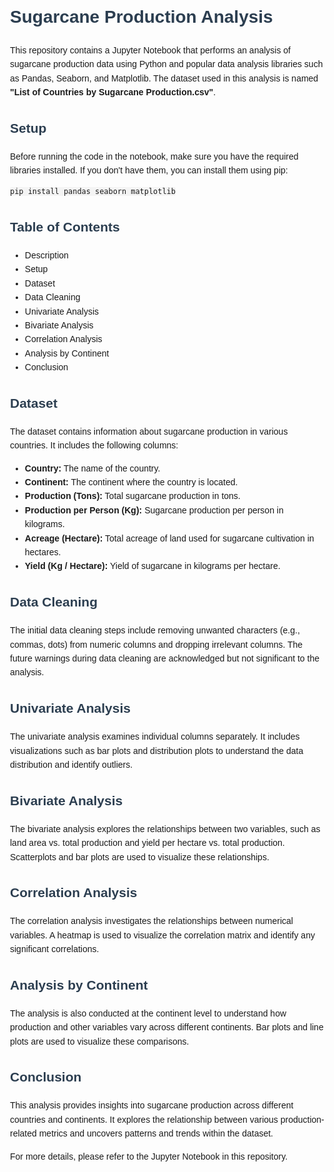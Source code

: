 <!DOCTYPE html>
<html lang="en">
<head>
    <meta charset="UTF-8">
    <meta name="viewport" content="width=device-width, initial-scale=1.0">
    <title>Sugarcane Production Analysis</title>
    <style>
        body { font-family: Arial, sans-serif; line-height: 1.6; margin: 20px; padding: 20px; }
        h1, h2 { color: #2c3e50; }
        code { background: #f4f4f4; padding: 3px 5px; border-radius: 3px; }
    </style>
</head>
<body>
    <h1>Sugarcane Production Analysis</h1>
    <p>This repository contains a Jupyter Notebook that performs an analysis of sugarcane production data using Python and popular data analysis libraries such as Pandas, Seaborn, and Matplotlib. The dataset used in this analysis is named <strong>"List of Countries by Sugarcane Production.csv"</strong>.</p>
      <h2>Setup</h2>
    <p>Before running the code in the notebook, make sure you have the required libraries installed. If you don't have them, you can install them using pip:</p>
    <pre><code>pip install pandas seaborn matplotlib</code></pre>
    
 <h2>Table of Contents</h2>
    <ul>
        <li>Description</li>
        <li>Setup</li>
        <li>Dataset</li>
        <li>Data Cleaning</li>
        <li>Univariate Analysis</li>
        <li>Bivariate Analysis</li>
        <li>Correlation Analysis</li>
        <li>Analysis by Continent</li>
        <li>Conclusion</li>
    </ul>
    
<h2>Dataset</h2>
    <p>The dataset contains information about sugarcane production in various countries. It includes the following columns:</p>
    <ul>
        <li><strong>Country:</strong> The name of the country.</li>
        <li><strong>Continent:</strong> The continent where the country is located.</li>
        <li><strong>Production (Tons):</strong> Total sugarcane production in tons.</li>
        <li><strong>Production per Person (Kg):</strong> Sugarcane production per person in kilograms.</li>
        <li><strong>Acreage (Hectare):</strong> Total acreage of land used for sugarcane cultivation in hectares.</li>
        <li><strong>Yield (Kg / Hectare):</strong> Yield of sugarcane in kilograms per hectare.</li>
    </ul>
    
<h2>Data Cleaning</h2>
    <p>The initial data cleaning steps include removing unwanted characters (e.g., commas, dots) from numeric columns and dropping irrelevant columns. The future warnings during data cleaning are acknowledged but not significant to the analysis.</p>
    
<h2>Univariate Analysis</h2>
    <p>The univariate analysis examines individual columns separately. It includes visualizations such as bar plots and distribution plots to understand the data distribution and identify outliers.</p>
    
 <h2>Bivariate Analysis</h2>
    <p>The bivariate analysis explores the relationships between two variables, such as land area vs. total production and yield per hectare vs. total production. Scatterplots and bar plots are used to visualize these relationships.</p>
    
<h2>Correlation Analysis</h2>
    <p>The correlation analysis investigates the relationships between numerical variables. A heatmap is used to visualize the correlation matrix and identify any significant correlations.</p>
    
<h2>Analysis by Continent</h2>
    <p>The analysis is also conducted at the continent level to understand how production and other variables vary across different continents. Bar plots and line plots are used to visualize these comparisons.</p>
    
<h2>Conclusion</h2>
    <p>This analysis provides insights into sugarcane production across different countries and continents. It explores the relationship between various production-related metrics and uncovers patterns and trends within the dataset.</p>
    
<p>For more details, please refer to the Jupyter Notebook in this repository.</p>
</body>
</html>

